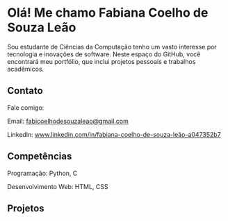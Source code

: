 # Olá! Me chamo Fabiana Coelho de Souza Leão

Sou estudante de Ciências da Computação tenho um vasto interesse por tecnologia e inovações de software. Neste espaço do GitHub, você encontrará meu portfólio, que inclui projetos pessoais e trabalhos acadêmicos.

## Contato
Fale comigo:  

Email: fabicoelhodesouzaleao@gmail.com  

Linkedln: www.linkedin.com/in/fabiana-coelho-de-souza-leão-a047352b7

## Competências
Programação: Python, C  

Desenvolvimento Web: HTML, CSS

## Projetos








